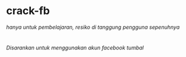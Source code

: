 # crack-fb

*hanya untuk pembelajaran, resiko di tanggung pengguna sepenuhnya*
#
*Disarankan untuk menggunakan akun facebook tumbal*
